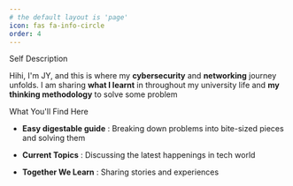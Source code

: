 ```yaml
---
# the default layout is 'page'
icon: fas fa-info-circle
order: 4
---
```


>
Self Description

 Hihi, I'm JY, and this is where my **cybersecurity** and **networking** journey unfolds. I am sharing **what I learnt** in throughout my university life and **my thinking methodology** to solve some problem

>
What You'll Find Here

* **Easy digestable guide** : Breaking down problems into bite-sized pieces and solving them

* **Current Topics** : Discussing the latest happenings in tech world

* **Together We Learn** : Sharing stories and experiences 